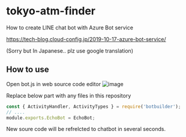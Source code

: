 # tokyo-atm-finder
How to create LINE chat bot with Azure Bot service

https://tech-blog.cloud-config.jp/2019-10-17-azure-bot-service/

(Sorry but In Japanese.. plz use google translation)

## How to use
Open bot.js in web source code editor
![image](https://user-images.githubusercontent.com/6829495/100686447-b1d28280-33c1-11eb-9a37-09332e631a92.png)

Replace below part with any files in this repository
```js
const { ActivityHandler, ActivityTypes } = require('botbuilder');
// ....
module.exports.EchoBot = EchoBot;
```

New soure code will be refrelcted to chatbot in several seconds.
